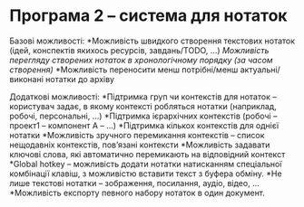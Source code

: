 # Програма 2 – система для нотаток

Базові можливості:
*Можливість швидкого створення текстових нотаток (ідей, конспектів якихось ресурсів, завдань/TODO, …)
*Можливість перегляду створених нотаток в хронологічному порядку (за часом створення)*
*Можливість переносити менш потрібні/менш актуальні/виконані нотатки до архіву

Додаткові можливості:
*Підтримка груп чи контекстів для нотаток – користувач задає, в якому контексті робляться нотатки (наприклад, робочі, персональні, …) 
*Підтримка ієрархічних контекстів (робочі – проект1 – компонент А – …)
*Підтримка кількох контекстів для однієї нотатки
*Можливість зручного перемикання контекстів – список нещодавніх контекстів, пов’язані контексти
*Можливість задавати ключові слова, які автоматично перемикають на відповідний контекст
*Global hotkey – можливість додати нотатки натисканням спеціальної комбінації клавіш, з можливістю вставити текст з буфера обміну.
*Не лише текстові нотатки – зображення, посилання, аудіо, відео, …
*Можливість експорту певного набору нотаток в один документ.
